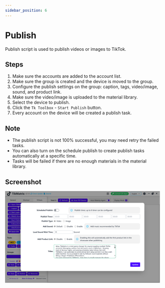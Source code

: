 ```yaml
---
sidebar_position: 6
---
```


# Publish

Publish script is used to publish videos or images to TikTok.

## Steps

1. Make sure the accounts are added to the account list.
2. Make sure the group is created and the device is moved to the group.
3. Configure the publish settings on the group: caption, tags, video/image, sound, and product link.
4. Make sure the video/image is uploaded to the material library.
5. Select the device to publish.
6. Click the `Tk Toolbox` - `Start Publish` button.
7. Every account on the device will be created a publish task.

## Note

* The publish script is not 100% successful, you may need retry the failed tasks.
* You can also turn on the schedule publish to create publish tasks automatically at a specific time.
* Tasks will be failed if there are no enough materials in the material library.

## Screenshot

![Publish](../img/publish.png)
